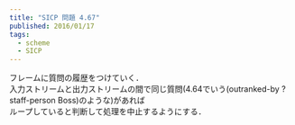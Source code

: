```yaml
---
title: "SICP 問題 4.67"
published: 2016/01/17
tags:
  - scheme
  - SICP
---
```


<p>フレームに質問の履歴をつけていく．  <br/>
入力ストリームと出力ストリームの間で同じ質問(4.64でいう(outranked-by ?staff-person Boss)のような)があれば<br/>
ループしていると判断して処理を中止するようにする．</p>

